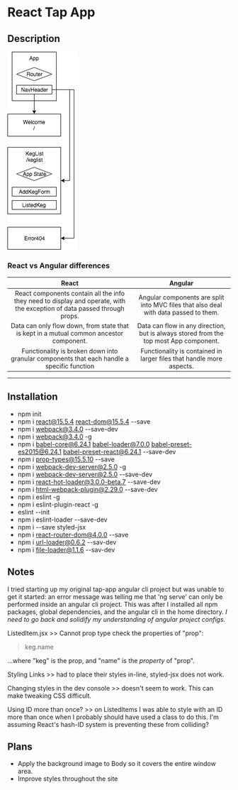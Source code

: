 # React Tap App

## Description

![](src/assets/images/react-tap-app-atomic-design2.png)

### React vs Angular differences
| React | Angular |
|:---:|:---:|
| React components contain all the info they need to display and operate, with the exception of data passed through props. | Angular components are split into MVC files that also deal with data passed to them. |
| Data can only flow down, from state that is kept in a mutual common ancestor component. | Data can flow in any direction, but is always stored from the top most App component. |
| Functionality is broken down into granular components that each handle a specific function | Functionality is contained in larger files that handle more aspects. |

---

## Installation

* npm init  
* npm i react@15.5.4 react-dom@15.5.4 --save  
* npm i webpack@3.4.0 --save-dev  
* npm i webpack@3.4.0 -g  
* npm i babel-core@6.24.1 babel-loader@7.0.0 babel-preset-es2015@6.24.1 babel-preset-react@6.24.1 --save-dev
* npm i prop-types@15.5.10 --save
* npm i webpack-dev-server@2.5.0 -g
* npm i webpack-dev-server@2.5.0 --save-dev
* npm i react-hot-loader@3.0.0-beta.7 --save-dev
* npm i html-webpack-plugin@2.29.0 --save-dev
* npm i eslint -g
* npm i eslint-plugin-react -g
* eslint --init
* npm i eslint-loader --save-dev
* npm i --save styled-jsx
* npm i react-router-dom@4.0.0 --save
* npm i url-loader@0.6.2 --sav-dev
* npm i file-loader@1.1.6 --sav-dev

## Notes
I tried starting up my original tap-app angular cli project but was unable to get it started: an error message was telling me that 'ng serve' can only be performed inside an angular cli project. This was after I installed all npm packages, global dependencies, and the angular cli in the home directory. _I need to go back and solidify my understanding of angular project configs._

ListedItem.jsx >> Cannot prop type check the properties of "prop":

> keg.name

...where "keg" is the prop, and "name" is the *property* of "prop".

Styling Links >> had to place their styles in-line, styled-jsx does not work.

Changing styles in the dev console >> doesn't seem to work. This can make tweaking CSS difficult.

Using ID more than once? >> on ListedItems I was able to style with an ID more than once when I probably should have used a class to do this. I'm assuming React's hash-ID system is preventing these from colliding?

## Plans

* Apply the background image to Body so it covers the entire window area.
* Improve styles throughout the site
